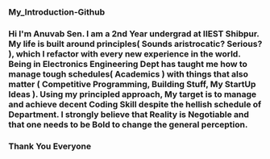 ### My_Introduction-Github
### Hi I'm Anuvab Sen. I am a 2nd Year undergrad at IIEST Shibpur. My life is built around principles( Sounds aristrocatic? Serious? ), which I refactor with every new experience in the world. Being in Electronics Engineering Dept has taught me how to manage tough schedules( Academics ) with things that also matter ( Competitive Programming, Building Stuff, My StartUp Ideas ). Using my principled approach, My target is to manage and achieve decent Coding Skill despite the hellish schedule of Department. I strongly believe that Reality is Negotiable and that one needs to be Bold to change the general perception.
### Thank You Everyone
